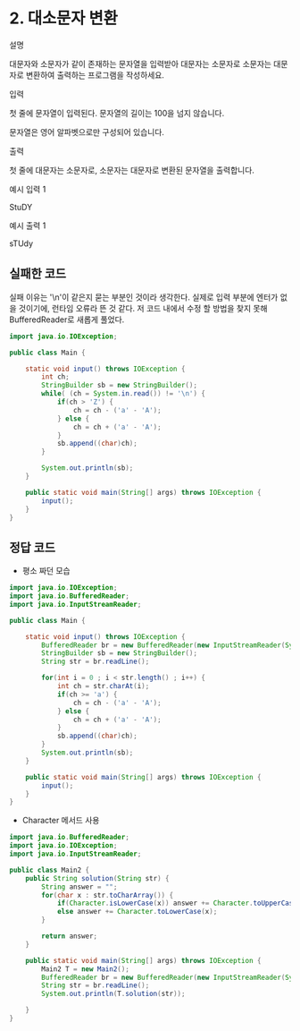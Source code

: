 # 2. 대소문자 변환

설명

대문자와 소문자가 같이 존재하는 문자열을 입력받아 대문자는 소문자로 소문자는 대문자로 변환하여 출력하는 프로그램을 작성하세요.  

입력

첫 줄에 문자열이 입력된다. 문자열의 길이는 100을 넘지 않습니다.

문자열은 영어 알파벳으로만 구성되어 있습니다.

출력

첫 줄에 대문자는 소문자로, 소문자는 대문자로 변환된 문자열을 출력합니다.  

예시 입력 1 

StuDY

예시 출력 1

sTUdy



## 실패한 코드

실패 이유는 '\n'이 같은지 묻는 부분인 것이라 생각한다.
실제로 입력 부분에 엔터가 없을 것이기에, 런타임 오류라 뜬 것 같다.
저 코드 내에서 수정 할 방법을 찾지 못해 BufferedReader로 새롭게 풀었다.

```java
import java.io.IOException;

public class Main {

	static void input() throws IOException {
		int ch;
		StringBuilder sb = new StringBuilder();
		while( (ch = System.in.read()) != '\n') {
			if(ch > 'Z') {
				ch = ch - ('a' - 'A');
			} else {
				ch = ch + ('a' - 'A');
			}
			sb.append((char)ch);
		}

		System.out.println(sb);
	}

	public static void main(String[] args) throws IOException {
		input();
	}
}
```



## 정답 코드

* 평소 짜던 모습

~~~java
import java.io.IOException;
import java.io.BufferedReader;
import java.io.InputStreamReader;

public class Main {

	static void input() throws IOException {
		BufferedReader br = new BufferedReader(new InputStreamReader(System.in));
		StringBuilder sb = new StringBuilder();
		String str = br.readLine();

		for(int i = 0 ; i < str.length() ; i++) {
			int ch = str.charAt(i);
			if(ch >= 'a') {
				ch = ch - ('a' - 'A');
			} else {
				ch = ch + ('a' - 'A');
			}
			sb.append((char)ch);
		}
		System.out.println(sb);
	}

	public static void main(String[] args) throws IOException {
		input();
	}
}
~~~

* Character 메서드 사용

~~~java
import java.io.BufferedReader;
import java.io.IOException;
import java.io.InputStreamReader;

public class Main2 {
    public String solution(String str) {
        String answer = "";
        for(char x : str.toCharArray()) {
            if(Character.isLowerCase(x)) answer += Character.toUpperCase(x);
            else answer += Character.toLowerCase(x);
        }

        return answer;
    }

    public static void main(String[] args) throws IOException {
        Main2 T = new Main2();
        BufferedReader br = new BufferedReader(new InputStreamReader(System.in));
        String str = br.readLine();
        System.out.println(T.solution(str));

    }
}
~~~

